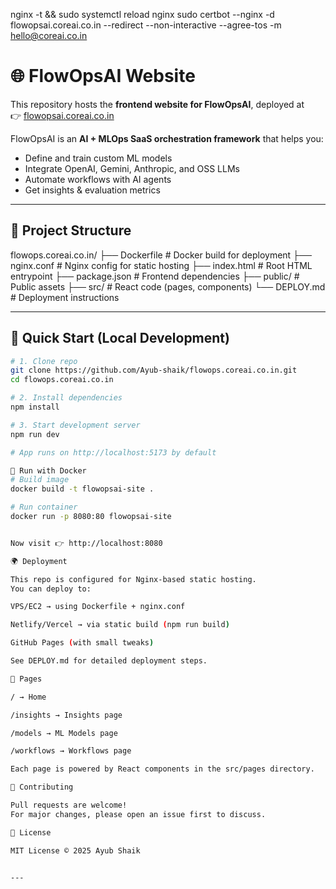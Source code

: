 nginx -t && sudo systemctl reload nginx
sudo certbot --nginx -d flowopsai.coreai.co.in --redirect --non-interactive --agree-tos -m hello@coreai.co.in


# 🌐 FlowOpsAI Website

This repository hosts the **frontend website for FlowOpsAI**, deployed at  
👉 [flowopsai.coreai.co.in](https://flowopsai.coreai.co.in)

FlowOpsAI is an **AI + MLOps SaaS orchestration framework** that helps you:
- Define and train custom ML models  
- Integrate OpenAI, Gemini, Anthropic, and OSS LLMs  
- Automate workflows with AI agents  
- Get insights & evaluation metrics  

---

## 📂 Project Structure

flowops.coreai.co.in/
├── Dockerfile # Docker build for deployment
├── nginx.conf # Nginx config for static hosting
├── index.html # Root HTML entrypoint
├── package.json # Frontend dependencies
├── public/ # Public assets
├── src/ # React code (pages, components)
└── DEPLOY.md # Deployment instructions


---

## 🚀 Quick Start (Local Development)

```bash
# 1. Clone repo
git clone https://github.com/Ayub-shaik/flowops.coreai.co.in.git
cd flowops.coreai.co.in

# 2. Install dependencies
npm install

# 3. Start development server
npm run dev

# App runs on http://localhost:5173 by default

🐳 Run with Docker
# Build image
docker build -t flowopsai-site .

# Run container
docker run -p 8080:80 flowopsai-site


Now visit 👉 http://localhost:8080

🌍 Deployment

This repo is configured for Nginx-based static hosting.
You can deploy to:

VPS/EC2 → using Dockerfile + nginx.conf

Netlify/Vercel → via static build (npm run build)

GitHub Pages (with small tweaks)

See DEPLOY.md for detailed deployment steps.

📖 Pages

/ → Home

/insights → Insights page

/models → ML Models page

/workflows → Workflows page

Each page is powered by React components in the src/pages directory.

🤝 Contributing

Pull requests are welcome!
For major changes, please open an issue first to discuss.

📜 License

MIT License © 2025 Ayub Shaik


---

